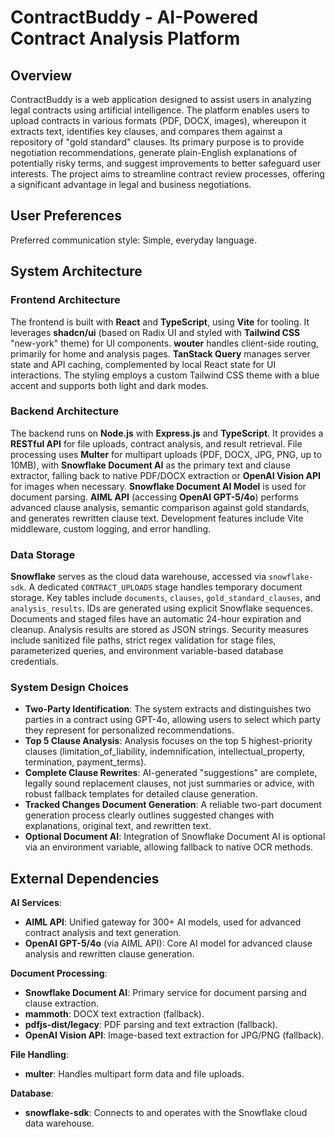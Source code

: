 # ContractBuddy - AI-Powered Contract Analysis Platform

## Overview
ContractBuddy is a web application designed to assist users in analyzing legal contracts using artificial intelligence. The platform enables users to upload contracts in various formats (PDF, DOCX, images), whereupon it extracts text, identifies key clauses, and compares them against a repository of "gold standard" clauses. Its primary purpose is to provide negotiation recommendations, generate plain-English explanations of potentially risky terms, and suggest improvements to better safeguard user interests. The project aims to streamline contract review processes, offering a significant advantage in legal and business negotiations.

## User Preferences
Preferred communication style: Simple, everyday language.

## System Architecture

### Frontend Architecture
The frontend is built with **React** and **TypeScript**, using **Vite** for tooling. It leverages **shadcn/ui** (based on Radix UI and styled with **Tailwind CSS** "new-york" theme) for UI components. **wouter** handles client-side routing, primarily for home and analysis pages. **TanStack Query** manages server state and API caching, complemented by local React state for UI interactions. The styling employs a custom Tailwind CSS theme with a blue accent and supports both light and dark modes.

### Backend Architecture
The backend runs on **Node.js** with **Express.js** and **TypeScript**. It provides a **RESTful API** for file uploads, contract analysis, and result retrieval. File processing uses **Multer** for multipart uploads (PDF, DOCX, JPG, PNG, up to 10MB), with **Snowflake Document AI** as the primary text and clause extractor, falling back to native PDF/DOCX extraction or **OpenAI Vision API** for images when necessary. **Snowflake Document AI Model** is used for document parsing. **AIML API** (accessing **OpenAI GPT-5/4o**) performs advanced clause analysis, semantic comparison against gold standards, and generates rewritten clause text. Development features include Vite middleware, custom logging, and error handling.

### Data Storage
**Snowflake** serves as the cloud data warehouse, accessed via `snowflake-sdk`. A dedicated `CONTRACT_UPLOADS` stage handles temporary document storage. Key tables include `documents`, `clauses`, `gold_standard_clauses`, and `analysis_results`. IDs are generated using explicit Snowflake sequences. Documents and staged files have an automatic 24-hour expiration and cleanup. Analysis results are stored as JSON strings. Security measures include sanitized file paths, strict regex validation for stage files, parameterized queries, and environment variable-based database credentials.

### System Design Choices
- **Two-Party Identification**: The system extracts and distinguishes two parties in a contract using GPT-4o, allowing users to select which party they represent for personalized recommendations.
- **Top 5 Clause Analysis**: Analysis focuses on the top 5 highest-priority clauses (limitation_of_liability, indemnification, intellectual_property, termination, payment_terms).
- **Complete Clause Rewrites**: AI-generated "suggestions" are complete, legally sound replacement clauses, not just summaries or advice, with robust fallback templates for detailed clause generation.
- **Tracked Changes Document Generation**: A reliable two-part document generation process clearly outlines suggested changes with explanations, original text, and rewritten text.
- **Optional Document AI**: Integration of Snowflake Document AI is optional via an environment variable, allowing fallback to native OCR methods.

## External Dependencies

**AI Services**:
- **AIML API**: Unified gateway for 300+ AI models, used for advanced contract analysis and text generation.
- **OpenAI GPT-5/4o** (via AIML API): Core AI model for advanced clause analysis and rewritten clause generation.

**Document Processing**:
- **Snowflake Document AI**: Primary service for document parsing and clause extraction.
- **mammoth**: DOCX text extraction (fallback).
- **pdfjs-dist/legacy**: PDF parsing and text extraction (fallback).
- **OpenAI Vision API**: Image-based text extraction for JPG/PNG (fallback).

**File Handling**:
- **multer**: Handles multipart form data and file uploads.

**Database**:
- **snowflake-sdk**: Connects to and operates with the Snowflake cloud data warehouse.